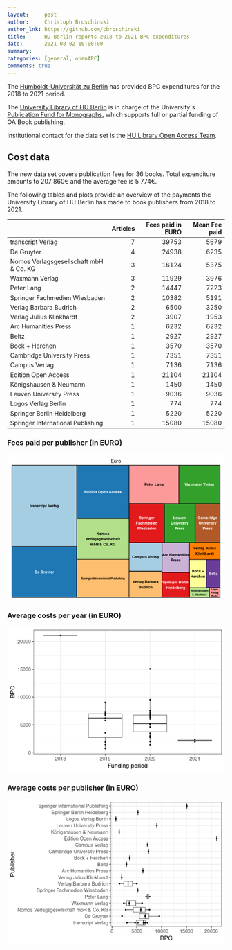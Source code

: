 ```yaml
---
layout:     post
author:     Christoph Broschinski
author_lnk: https://github.com/cbroschinski
title:      HU Berlin reports 2018 to 2021 BPC expenditures
date:       2021-08-02 10:00:00
summary:    
categories: [general, openAPC]
comments: true
---
```





The [Humboldt-Universität zu Berlin](https://www.hu-berlin.de/) has provided BPC expenditures for the 2018 to 2021 period.

The [University Library of HU Berlin](https://www.ub.hu-berlin.de/en?set_language=en) is in charge of the University's [Publication Fund for Monographs](https://www.ub.hu-berlin.de/de/forschen-publizieren/open-access/finanzierung/publikationsfonds-monografien), which supports full or partial funding of OA Book publishing.

Institutional contact for the data set is the [HU Library Open Access Team](mailto:openaccess@ub.hu-berlin.de).

## Cost data



The new data set covers publication fees for 36 books. Total expenditure amounts to 207 860€ and the average fee is 5 774€.

The following tables and plots provide an overview of the payments the University Library of HU Berlin has made to book publishers from 2018 to 2021.


|                                       | Articles| Fees paid in EURO| Mean Fee paid|
|:--------------------------------------|--------:|-----------------:|-------------:|
|transcript Verlag                      |        7|             39753|          5679|
|De Gruyter                             |        4|             24938|          6235|
|Nomos Verlagsgesellschaft mbH & Co. KG |        3|             16124|          5375|
|Waxmann Verlag                         |        3|             11929|          3976|
|Peter Lang                             |        2|             14447|          7223|
|Springer Fachmedien Wiesbaden          |        2|             10382|          5191|
|Verlag Barbara Budrich                 |        2|              6500|          3250|
|Verlag Julius Klinkhardt               |        2|              3907|          1953|
|Arc Humanities Press                   |        1|              6232|          6232|
|Beltz                                  |        1|              2927|          2927|
|Bock + Herchen                         |        1|              3570|          3570|
|Cambridge University Press             |        1|              7351|          7351|
|Campus Verlag                          |        1|              7136|          7136|
|Edition Open Access                    |        1|             21104|         21104|
|Königshausen & Neumann                 |        1|              1450|          1450|
|Leuven University Press                |        1|              9036|          9036|
|Logos Verlag Berlin                    |        1|               774|           774|
|Springer Berlin Heidelberg             |        1|              5220|          5220|
|Springer International Publishing      |        1|             15080|         15080|

### Fees paid per publisher (in EURO)

![plot of chunk tree_huberlin_2020_07_12_bpc_full](/figure/tree_huberlin_2020_07_12_bpc_full-1.png)

###  Average costs per year (in EURO)

![plot of chunk box_huberlin_2020_07_12_bpc_year_full](/figure/box_huberlin_2020_07_12_bpc_year_full-1.png)

###  Average costs per publisher (in EURO)

![plot of chunk box_huberlin_2020_07_12_bpc_publisher_full](/figure/box_huberlin_2020_07_12_bpc_publisher_full-1.png)
